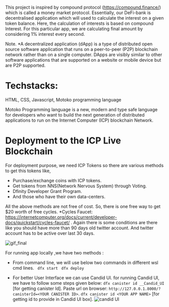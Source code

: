 
This project is inspired by compound protocol (https://compound.finance/) which is called a money market protocol.
Essentially, our DeFi-bank is decentralised application which will used to calculate the interest on a given token balance.
Here, the calculation of interests is based on compound Interest.
For this particular app, we are calculating final amount by considering 1% interest every second.

Note.
*A decentralized application (dApp) is a type of distributed open source software application that runs on a peer-to-peer (P2P) blockchain network rather than on a single computer. DApps are visibly similar to other software applications that are supported on a website or mobile device but are P2P supported.

# Techstacks:
HTML, CSS, Javascript, Motoko programming language


Motoko Programming language is a new, modern and type safe language for developers who want to build the next 
generation of distributed applications to run on the Internet Computer (ICP) blockchain Network.

# Deployment to the ICP Live Blockchain
For deployment purpose, we need ICP Tokens
so there are various methods to get this tokens
like, 
* Purchase/exchange coins with ICP tokens.
* Get tokens from NNS(Network Nervous System) through Voting.
* Dfinity Developer Grant Program.
* And those who have their own data-centers.

All the above methods are not free of cost.
So, there is one free way to get $20 worth of free cycles.
*Cycles Faucet: https://internetcomputer.org/docs/current/developer-docs/quickstart/cycles-faucet/ .
Again there is some conditions are there like you should have more than 90 days old twitter account.
And twitter account has to be active over last 30 days.


![gif_final](https://user-images.githubusercontent.com/69100830/177812262-e9f44398-d8a8-45ed-b6ab-bd5bdb37fca7.gif)

For running app locally ,we have two methods :
* From command line, we will use below two commands in different wsl cmd lines.
 ``` dfx start```
 ``` dfx deploy```


* For better User Interface we can use Candid UI.
  for running Candid UI, we have to follow some steps given below:
```dfx canister id __Candid_UI```     [for getting canister Id].
Paste url on browser: ```http://127.0.0.1.8000/?canisterId=<YOUR CANISTER ID>```.
```dfx canister id <YOUR APP NAME>``` [for getting id to provide in Candid UI box].
![candid UI](https://user-images.githubusercontent.com/69100830/177814899-726ed3b8-0b44-4093-86e1-9dc5b83f11e1.jpg)



 
